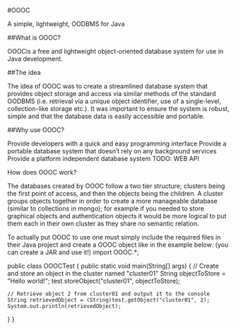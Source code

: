 #OOOC

A simple, lightweight, OODBMS for Java

##What is OOOC?

OOOCis a free and lightweight object-oriented database system for use in Java development.

##The idea

The idea of OOOC was to create a streamlined database system that provides object storage and access via similar methods of the standard OODBMS (i.e. retrieval via a unique object identifier, use of a single-level, collection-like storage etc.). 
It was important to ensure the system is robust, simple and that the database data is easily accessible and portable.

##Why use OOOC?

Provide developers with a quick and easy programming interface
Provide a portable database system that doesn’t rely on any background services
Provide a platform independent database system
TODO: WEB API

How does OOOC work?

The databases created by OOOC follow a two tier structure; clusters being the first point of access, and then the objects being the children.
A cluster groups objects together in order to create a more manageable database (similar to collections in mongo); 
for example if you needed to store graphical objects and authentication objects it would be more logical to put them each in their own
cluster as they share no semantic relation.

To actually put OOOC to use one must simply include the required files in their Java project and create a OOOC object like in the example below:
(you can create a JAR and use it!)
import OOOC.*;

public class OOOCTest {
  public static void main(String[] args) {
    // Create and store an object in the cluster named "cluster01"
    String objectToStore = "Hello world!";
    test.storeObject("cluster01", objectToStore);

    // Retrieve object 2 from cluster01 and output it to the console
    String retrievedObject = (String)test.getObject("cluster01", 2);
    System.out.println(retrievedObject);
  }
}